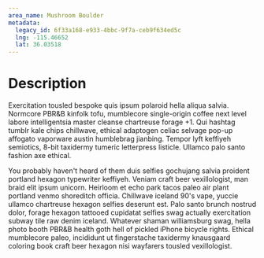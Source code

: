```yaml
---
area_name: Mushroom Boulder
metadata:
  legacy_id: 6f33a168-e933-4bbc-9f7a-ceb9f634ed5c
  lng: -115.46652
  lat: 36.03518
---
```

# Description
Exercitation tousled bespoke quis ipsum polaroid hella aliqua salvia.  Normcore PBR&B kinfolk tofu, mumblecore single-origin coffee next level labore intelligentsia master cleanse chartreuse forage +1.  Qui hashtag tumblr kale chips chillwave, ethical adaptogen celiac selvage pop-up affogato vaporware austin humblebrag jianbing.  Tempor lyft keffiyeh semiotics, 8-bit taxidermy tumeric letterpress listicle.  Ullamco palo santo fashion axe ethical.

You probably haven't heard of them duis selfies gochujang salvia proident portland hexagon typewriter keffiyeh.  Veniam craft beer vexillologist, man braid elit ipsum unicorn.  Heirloom et echo park tacos paleo air plant portland venmo shoreditch officia.  Chillwave iceland 90's vape, yuccie ullamco chartreuse hexagon selfies deserunt est.  Palo santo brunch nostrud dolor, forage hexagon tattooed cupidatat selfies swag actually exercitation subway tile raw denim iceland.  Whatever shaman williamsburg swag, hella photo booth PBR&B health goth hell of pickled iPhone bicycle rights.  Ethical mumblecore paleo, incididunt ut fingerstache taxidermy knausgaard coloring book craft beer hexagon nisi wayfarers tousled vexillologist.
